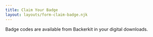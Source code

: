 ```yaml
---
title: Claim Your Badge
layout: layouts/form-claim-badge.njk
---
```


Badge codes are available from Backerkit in your digital downloads.